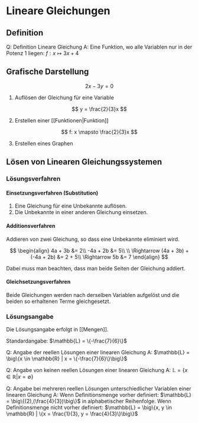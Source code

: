 # Lineare Gleichungen

## Definition

Q: Definition Lineare Gleichung
A: Eine Funktion, wo alle Variablen nur in der Potenz 1 liegen: $f: x \mapsto 3x + 4$
<!--ID: 1757573269864-->

## Grafische Darstellung

$$
2x - 3y = 0
$$

1. Auflösen der Gleichung für eine Variable

$$
y = \frac{2}{3}x
$$

2. Erstellen einer [[Funktionen|Funktion]]

$$
f: x \mapsto \frac{2}{3}x
$$

3. Erstellen eines Graphen

## Lösen von Linearen Gleichungssystemen

### Lösungsverfahren

#### Einsetzungsverfahren (Substitution)

1. Eine Gleichung für eine Unbekannte auflösen.
2. Die Unbekannte in einer anderen Gleichung einsetzen.

#### Additionsverfahren

Addieren von zwei Gleichung, so dass eine Unbekannte eliminiert wird.

$$
\begin{align}
4a + 3b &= 2\\
-4a + 2b &= 5\\
\\
\Rightarrow (4a + 3b) + (-4a + 2b) &= 2 + 5\\
\Rightarrow 5b &= 7
\end{align}
$$

Dabei muss man beachten, dass man beide Seiten der Gleichung addiert.

#### Gleichsetzungsverfahren

Beide Gleichungen werden nach derselben Variablen aufgelöst und die beiden so erhaltenen Terme gleichgesetzt.

### Lösungsangabe

Die Lösungsangabe erfolgt in [[Mengen]].

Standardangabe:
$\mathbb{L} = \{-\frac{7}{6}\}$

Q: Angabe der reellen Lösungen einer linearen Gleichung
A: $\mathbb{L} = \big\{x \in \mathbb{R} | x = \{-\frac{7}{6}\}\big\}$
<!--ID: 1757573269870-->

Q: Angabe von keinen reellen Lösungen einer linearen Gleichung
A: $\mathbb{L} = \big\{x \in \mathbb{R} | x = \emptyset\big\}$
<!--ID: 1757573269873-->

Q: Angabe bei mehreren reellen Lösungen unterschiedlicher Variablen einer linearen Gleichung
A: Wenn Definitionsmenge vorher definiert: $\mathbb{L} = \big\{(2),(\frac{4}{3})\big\}$ in alphabetischer Reihenfolge. Wenn Definitionsmenge nicht vorher definiert: $\mathbb{L} = \big\{x, y \in \mathbb{R} | \{x = \frac{1}{3}, y = \frac{4}{3}\}\big\}$
<!--ID: 1757573874256-->
